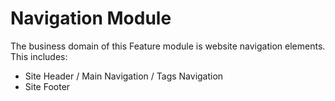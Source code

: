 # Navigation Module

The business domain of this Feature module is website
navigation elements. This includes:
* Site Header / Main Navigation / Tags Navigation
* Site Footer